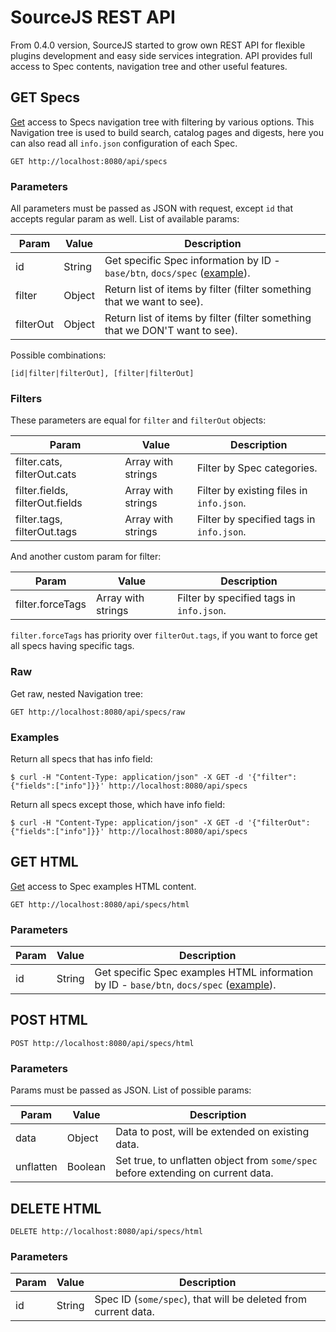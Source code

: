 ﻿# SourceJS REST API

From 0.4.0 version, SourceJS started to grow own REST API for flexible plugins development and easy side services integration. API provides full access to Spec contents, navigation tree and other useful features.

## GET Specs

[Get](/api/specs) access to Specs navigation tree with filtering by various options. This Navigation tree is used to build search, catalog pages and digests, here you can also read all `info.json` configuration of each Spec.

```
GET http://localhost:8080/api/specs
```

### Parameters

All parameters must be passed as JSON with request, except `id` that accepts regular param as well. List of available params:

| Param | Value | Description |
|---|---|---|
| id | String | Get specific Spec information by ID - `base/btn`, `docs/spec` ([example](/api/specs?id=docs/spec)). |
| filter | Object | Return list of items by filter (filter something that we want to see). |
| filterOut | Object | Return list of items by filter (filter something that we DON'T want to see). |

Possible combinations:

```
[id|filter|filterOut], [filter|filterOut]
```

### Filters

These parameters are equal for `filter` and `filterOut` objects:

| Param | Value | Description |
|---|---|---|
| filter.cats, filterOut.cats | Array with strings | Filter by Spec categories. |
| filter.fields, filterOut.fields | Array with strings | Filter by existing files in `info.json`. |
| filter.tags, filterOut.tags | Array with strings | Filter by specified tags in `info.json`. |

And another custom param for filter:

| Param | Value | Description |
|---|---|---|
| filter.forceTags | Array with strings | Filter by specified tags in `info.json`. |

`filter.forceTags` has priority over `filterOut.tags`, if you want to force get all specs having specific tags.

### Raw

Get raw, nested Navigation tree:

```
GET http://localhost:8080/api/specs/raw
```

### Examples

Return all specs that has info field:

```
$ curl -H "Content-Type: application/json" -X GET -d '{"filter":{"fields":["info"]}}' http://localhost:8080/api/specs
```

Return all specs except those, which have info field:

```
$ curl -H "Content-Type: application/json" -X GET -d '{"filterOut":{"fields":["info"]}}' http://localhost:8080/api/specs
```

## GET HTML

[Get](/api/specs/html) access to Spec examples HTML content.

```
GET http://localhost:8080/api/specs/html
```

### Parameters

| Param | Value | Description |
|---|---|---|
| id | String | Get specific Spec examples HTML information by ID - `base/btn`, `docs/spec` ([example](/api/specs/html?id=docs/spec)). |

## POST HTML

```
POST http://localhost:8080/api/specs/html
```

### Parameters

Params must be passed as JSON. List of possible params:

| Param | Value | Description |
|---|---|---|
| data | Object | Data to post, will be extended on existing data. |
| unflatten | Boolean | Set true, to unflatten object from `some/spec` before extending on current data. |

## DELETE HTML

```
DELETE http://localhost:8080/api/specs/html
```

### Parameters

| Param | Value | Description |
|---|---|---|
| id | String | Spec ID (`some/spec`), that will be deleted from current data.|